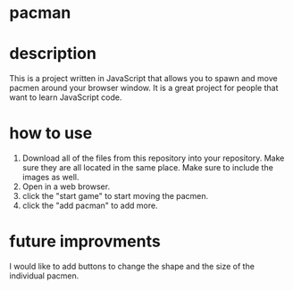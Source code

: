 # pacman
# description
This is a project written in JavaScript that allows you to spawn and move pacmen around your browser window. It is a great project for people that want to learn JavaScript code.
# how to use
1. Download all of the files from this repository into your repository. Make sure they are all located in the same place. Make sure to include the images as well. 
2. Open in a web browser.
3. click the "start game" to start moving the pacmen. 
4. click the "add pacman" to add more.
# future improvments
I would like to add buttons to change the shape and the size of the individual pacmen.
